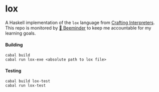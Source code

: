 # lox

A Haskell implementation of the `lox` language from [Crafting Interpreters](https://craftinginterpreters.com/). This repo is monitored by [:bee: Beeminder](https://www.beeminder.com/ussgarci/learn-haskell) to keep me accountable for my learning goals.


#### Building
```
cabal build
cabal run lox-exe <absolute path to lox file>
```
#### Testing
```
cabal build lox-test
cabal run lox-test
```
